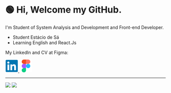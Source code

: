 # 🟢 Hi, Welcome my GitHub.
I'm Student of System Analysis and Development and Front-end Developer.
 
 
 
 -  Student Estácio de Sá
 - Learning English and React.Js
 
 My LinkedIn and CV at Figma:
 
 <div id="badges">
  <a href = "https://www.linkedin.com/in/pedroleodev" target="_blank">
    <img src="https://github.com/devicons/devicon/blob/master/icons/linkedin/linkedin-original.svg" title="Linkedin" alt="Linkedin" width="40" height="40"/>
  </a>
  <a href ="https://www.figma.com/file/v01UJTdziL4Z5nyeXS4RRL/Curriculo?node-id=0%3A1&t=8pCEzTx6wfqK40Er-1" target="_blank">
  <img src="https://github.com/devicons/devicon/blob/master/icons/figma/figma-original.svg" title="Figma" alt="Figma" width="40" height="40">
  </a>
</div>



---


<div display="inline-flex" >
<img height = "170em" src="https://github-readme-stats.vercel.app/api?username=pedrosrc&show_icons=true&theme=chartreuse-dark"/>
<img height = "170em" src="https://github-readme-stats.vercel.app/api/top-langs/?username=pedrosrc&layout=compact&theme=chartreuse-dark"/>
</div>
